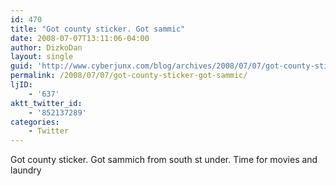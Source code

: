 ```yaml
---
id: 470
title: "Got county sticker. Got sammic"
date: 2008-07-07T13:11:06-04:00
author: DizkoDan
layout: single
guid: 'http://www.cyberjunx.com/blog/archives/2008/07/07/got-county-sticker-got-sammic/'
permalink: /2008/07/07/got-county-sticker-got-sammic/
ljID:
    - '637'
aktt_twitter_id:
    - '852137289'
categories:
    - Twitter
---
```


Got county sticker. Got sammich from south st under. Time for movies and laundry